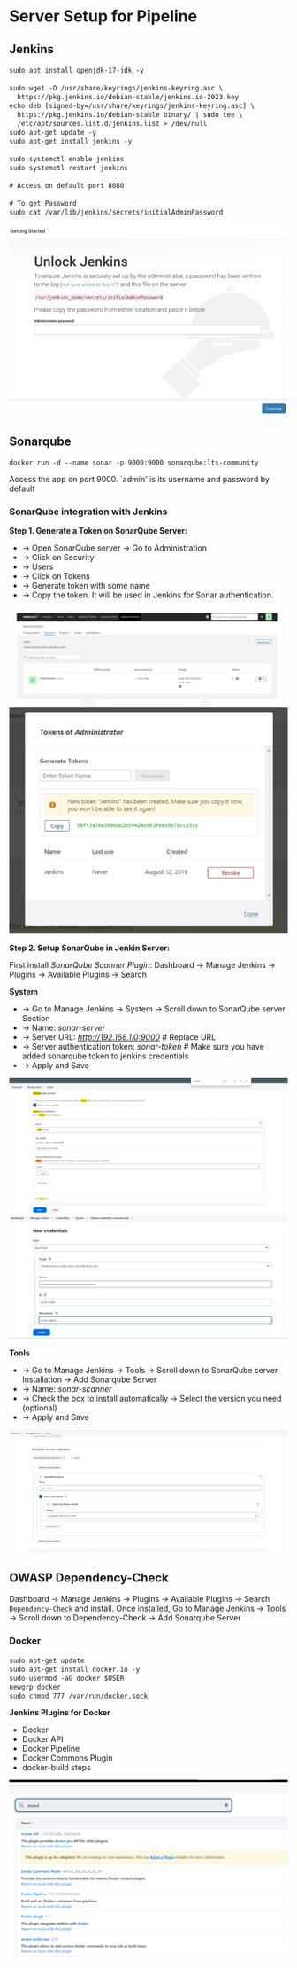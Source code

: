 # Server Setup for Pipeline

## Jenkins
```
sudo apt install openjdk-17-jdk -y

sudo wget -O /usr/share/keyrings/jenkins-keyring.asc \
  https://pkg.jenkins.io/debian-stable/jenkins.io-2023.key
echo deb [signed-by=/usr/share/keyrings/jenkins-keyring.asc] \
  https://pkg.jenkins.io/debian-stable binary/ | sudo tee \
  /etc/apt/sources.list.d/jenkins.list > /dev/null
sudo apt-get update -y
sudo apt-get install jenkins -y

sudo systemctl enable jenkins
sudo systemctl restart jenkins

# Access on default port 8080

# To get Password
sudo cat /var/lib/jenkins/secrets/initialAdminPassword
```
![Alt text](images/jenkins.png)


## Sonarqube
```
docker run -d --name sonar -p 9000:9000 sonarqube:lts-community
```
Access the app on port 9000. `admin' is its username and password by default

### SonarQube integration with Jenkins 

**Step 1. Generate a Token on SonarQube Server:**
- -> Open SonarQube server -> Go to Administration
- -> Click on Security
- -> Users
- -> Click on Tokens
- -> Generate token with some name
- -> Copy the token. It will be used in Jenkins for Sonar authentication.

![Alt text](images/sonar-1.png)
![Alt text](images/sonar-2.png)

**Step 2. Setup SonarQube in Jenkin Server:**

First install *SonarQube Scanner Plugin*: Dashboard -> Manage Jenkins -> Plugins -> Available Plugins -> Search

**System**
- -> Go to Manage Jenkins -> System -> Scroll down to SonarQube server Section 
- -> Name: *sonar-server*
- -> Server URL: *http://192.168.1.0:9000*          # Replace URL
- -> Server authentication token: *sonar-token*     # Make sure you have added sonarqube token to jenkins credentials 
- -> Apply and Save

![Alt text](images/sonar-system.png)
![Alt text](images/sonar-token-jenkins.png)

**Tools**
- -> Go to Manage Jenkins -> Tools -> Scroll down to SonarQube server Installation -> Add Sonarqube Server
- -> Name: *sonar-scanner*
- -> Check the box to install automatically -> Select the version you need (optional)
- -> Apply and Save
  
 ![Alt text](images/sonar-tools.png) 

 ## OWASP Dependency-Check
  Dashboard -> Manage Jenkins -> Plugins -> Available Plugins -> Search `Dependency-Check` and install.
  Once installed, Go to Manage Jenkins -> Tools -> Scroll down to Dependency-Check -> Add Sonarqube Server
  


### Docker
```
sudo apt-get update
sudo apt-get install docker.io -y
sudo usermod -aG docker $USER 
newgrp docker
sudo chmod 777 /var/run/docker.sock
```
  **Jenkins Plugins for Docker**
- Docker
- Docker API
- Docker Pipeline
- Docker Commons Plugin
- docker-build steps

![Alt text](images/docker-plugins.png)


